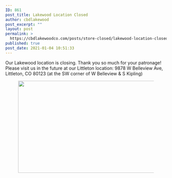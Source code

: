 ```yaml
---
ID: 861
post_title: Lakewood Location Closed
author: cbdlakewood
post_excerpt: ""
layout: post
permalink: >
  https://cbdlakewoodco.com/posts/store-closed/lakewood-location-closed/
published: true
post_date: 2021-01-04 10:51:33
---
```

<p>
Our Lakewood location is closing. Thank you so much for your patronage! Please visit us in the future at our Littleton location: 9878 W Belleview Ave, Littleton, CO 80123 (at the SW corner of W Belleview &amp; S Kipling)</p>

<!-- wp:image {"id":868,"width":512,"height":288,"sizeSlug":"large"} -->
<figure class="wp-block-image size-large is-resized"><img src="https://cbdlakewoodco.com/wp-content/uploads/2021/01/storeclosed-1024x576.jpg" alt="" class="wp-image-868" width="512" height="288"/></figure>
<!-- /wp:image -->